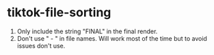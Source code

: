 # tiktok-file-sorting
1. Only include the string "FINAL" in the final render.
2. Don't use " - " in file names. Will work most of the time but to avoid issues don't use.
